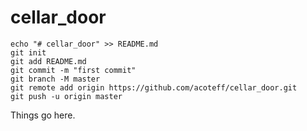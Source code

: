 # cellar_door

```
echo "# cellar_door" >> README.md
git init
git add README.md
git commit -m "first commit"
git branch -M master
git remote add origin https://github.com/acoteff/cellar_door.git
git push -u origin master
```                

Things go here.
